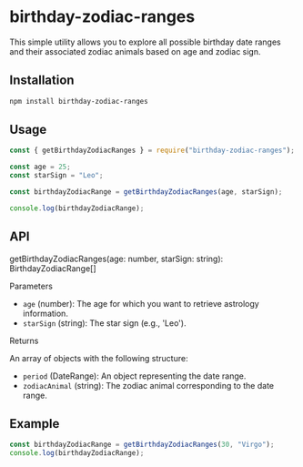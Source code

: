 # birthday-zodiac-ranges

This simple utility allows you to explore all possible birthday date ranges and their associated zodiac animals based on age and zodiac sign.

## Installation

```bash
npm install birthday-zodiac-ranges
```

## Usage

```javascript
const { getBirthdayZodiacRanges } = require("birthday-zodiac-ranges");

const age = 25;
const starSign = "Leo";

const birthdayZodiacRange = getBirthdayZodiacRanges(age, starSign);

console.log(birthdayZodiacRange);
```

## API

getBirthdayZodiacRanges(age: number, starSign: string): BirthdayZodiacRange[]

Parameters

- `age` (number): The age for which you want to retrieve astrology information.
- `starSign` (string): The star sign (e.g., 'Leo').

Returns

An array of objects with the following structure:

- `period` (DateRange): An object representing the date range.
- `zodiacAnimal` (string): The zodiac animal corresponding to the date range.

## Example

```javascript
const birthdayZodiacRange = getBirthdayZodiacRanges(30, "Virgo");
console.log(birthdayZodiacRange);
```
